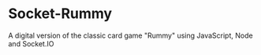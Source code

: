 # Socket-Rummy
A digital version of the classic card game "Rummy" using JavaScript, Node and Socket.IO
